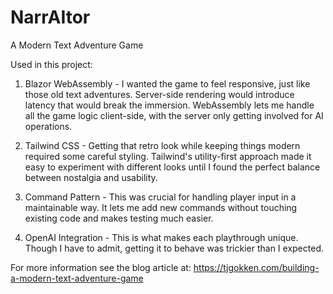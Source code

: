 # NarrAItor

A Modern Text Adventure Game

Used in this project:

1. Blazor WebAssembly - I wanted the game to feel responsive, just like those old text adventures. Server-side rendering would introduce latency that would break the immersion. WebAssembly lets me handle all the game logic client-side, with the server only getting involved for AI operations.

2. Tailwind CSS - Getting that retro look while keeping things modern required some careful styling. Tailwind's utility-first approach made it easy to experiment with different looks until I found the perfect balance between nostalgia and usability.

3. Command Pattern - This was crucial for handling player input in a maintainable way. It lets me add new commands without touching existing code and makes testing much easier.

4. OpenAI Integration - This is what makes each playthrough unique. Though I have to admit, getting it to behave was trickier than I expected.

For more information see the blog article at: https://tjgokken.com/building-a-modern-text-adventure-game
